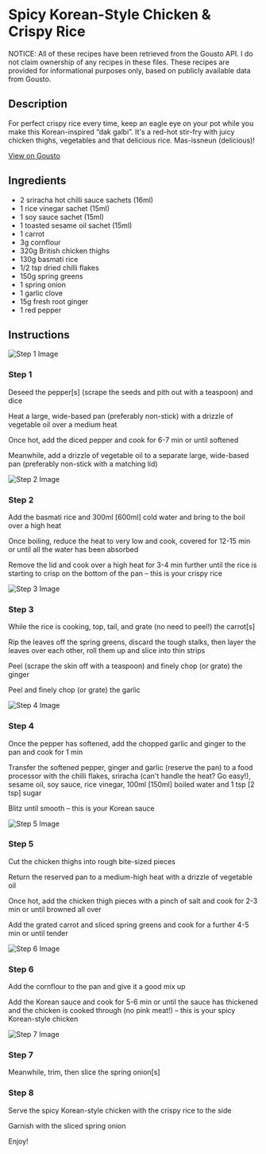# Spicy Korean-Style Chicken & Crispy Rice

NOTICE: All of these recipes have been retrieved from the Gousto API. I do not claim ownership of any recipes in these files. These recipes are provided for informational purposes only, based on publicly available data from Gousto.

## Description

For perfect crispy rice every time, keep an eagle eye on your pot while you make this Korean-inspired “dak galbi”. It's a red-hot stir-fry with juicy chicken thighs, vegetables and that delicious rice. Mas-issneun (delicious)!

[View on Gousto](https://www.gousto.co.uk/recipes/cookbook/spicy-korean-style-chicken-crispy-rice)

## Ingredients

- 2 sriracha hot chilli sauce sachets (16ml)
- 1 rice vinegar sachet (15ml)
- 1 soy sauce sachet (15ml)
- 1 toasted sesame oil sachet (15ml)
- 1 carrot
- 3g cornflour
- 320g British chicken thighs
- 130g basmati rice
- 1/2 tsp dried chilli flakes
- 150g spring greens
- 1 spring onion
- 1 garlic clove
- 15g fresh root ginger
- 1 red pepper

## Instructions

![Step 1 Image](https://production-media.gousto.co.uk/cms/recipe-step-image/R2373Step-1-x200.jpg)

### Step 1

Deseed the pepper<span class="text-danger">[s]</span> (scrape the seeds and pith out with a teaspoon) and dice

Heat a large, wide-based pan (preferably non-stick) with a drizzle of vegetable oil over a medium heat

Once hot, add the diced pepper and cook for 6-7 min or until softened

Meanwhile, add a drizzle of vegetable oil to a separate large, wide-based pan (preferably non-stick with a matching lid)

![Step 2 Image](https://production-media.gousto.co.uk/cms/recipe-step-image/R2373Step-2-x200.jpg)

### Step 2

Add the basmati rice and 300ml <span class="text-danger">[600ml]</span> cold water and bring to the boil over a high heat

Once boiling, reduce the heat to very low and cook, covered for 12-15 min or until all the water has been absorbed

Remove the lid and cook over a high heat for 3-4 min further until the rice is starting to crisp on the bottom of the pan – this is your crispy rice

![Step 3 Image](https://production-media.gousto.co.uk/cms/recipe-step-image/R2373Step-3-x200.jpg)

### Step 3

While the rice is cooking, top, tail, and grate (no need to peel!) the carrot<span class="text-danger">[s]</span>

Rip the leaves off the spring greens, discard the tough stalks, then layer the leaves over each other, roll them up and slice into thin strips

Peel (scrape the skin off with a teaspoon) and finely chop (or grate) the ginger

Peel and finely chop (or grate) the garlic

![Step 4 Image](https://production-media.gousto.co.uk/cms/recipe-step-image/R2373Step-4-x200.jpg)

### Step 4

Once the pepper has softened, add the chopped garlic and ginger to the pan and cook for 1 min

Transfer the softened pepper, ginger and garlic (reserve the pan) to a food processor with the chilli flakes, sriracha (can't handle the heat? Go easy!), sesame oil, soy sauce, rice vinegar, 100ml<span class="text-danger"> [150ml]</span> boiled water and 1 tsp <span class="text-danger">[2 tsp]</span> sugar

Blitz until smooth – this is your Korean sauce

![Step 5 Image](https://production-media.gousto.co.uk/cms/recipe-step-image/R2373Step-5-x200.jpg)

### Step 5

Cut the chicken thighs into rough bite-sized pieces

Return the reserved pan to a medium-high heat with a drizzle of vegetable oil

Once hot, add the chicken thigh pieces with a pinch of salt and cook for 2-3 min or until browned all over

Add the grated carrot and sliced spring greens and cook for a further 4-5 min or until tender

![Step 6 Image](https://production-media.gousto.co.uk/cms/recipe-step-image/R2373Step-6-x200.jpg)

### Step 6

Add the cornflour to the pan and give it a good mix up

Add the Korean sauce and cook for 5-6 min or until the sauce has thickened and the chicken is cooked through (no pink meat!) – this is your spicy Korean-style chicken

![Step 7 Image](https://production-media.gousto.co.uk/cms/recipe-step-image/R2373Step-7-x200.jpg)

### Step 7

Meanwhile, trim, then slice the spring onion<span class="text-danger">[s]</span>

### Step 8

Serve the spicy Korean-style chicken with the crispy rice to the side

Garnish with the sliced spring onion

Enjoy!


